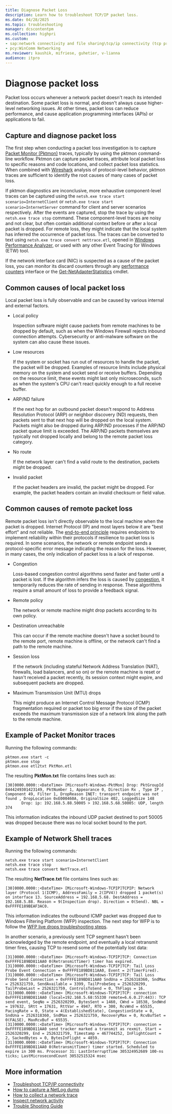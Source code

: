 ```yaml
---
title: Diagnose Packet Loss
description: Learn how to troubleshoot TCP/IP packet loss.
ms.date: 04/28/2025
ms.topic: troubleshooting
manager: dcscontentpm
ms.collection: highpri
ms.custom:
- sap:network connectivity and file sharing\tcp/ip connectivity (tcp protocol,nla,winhttp)
- pcy:WinComm Networking
ms.reviewer: kaushik, mifriese, guhetier, v-lianna
audience: itpro
---
```

# Diagnose packet loss

Packet loss occurs whenever a network packet doesn't reach its intended destination. Some packet loss is normal, and doesn't always cause higher-level networking issues. At other times, packet loss can reduce performance, and cause application programming interfaces (APIs) or applications to fail.

## Capture and diagnose packet loss

The first step when conducting a packet loss investigation is to capture [Packet Monitor (Pktmon)](/windows-server/networking/technologies/pktmon/pktmon) traces, typically by using the pktmon command-line workflow. Pktmon can capture packet traces, attribute local packet loss to specific reasons and code locations, and collect packet loss statistics. When combined with [Wireshark](https://www.wireshark.org/) analysis of protocol-level behavior, pktmon traces are sufficient to identify the root causes of many cases of packet loss.

If pktmon diagnostics are inconclusive, more exhaustive component-level traces can be captured using the `netsh.exe trace start scenario=InternetClient` or `netsh.exe trace start scenario=InternetServer` command for client and server scenarios respectively. After the events are captured, stop the trace by using the `netsh.exe trace stop` command. These component-level traces are noisy and not clear, but often contain additional context before or after a local packet is dropped. For remote loss, they might indicate that the local system has inferred the occurrence of packet loss. The traces can be converted to text using `netsh.exe trace convert nettrace.etl`, opened in [Windows Performance Analyzer](/windows-hardware/test/wpt/windows-performance-analyzer), or used with any other Event Tracing for Windows (ETW) tool.

If the network interface card (NIC) is suspected as a cause of the packet loss, you can monitor its discard counters through any [performance counters](/windows-server/networking/technologies/network-subsystem/net-sub-performance-counters) interface or the [Get-NetAdapterStatistics](/powershell/module/netadapter/get-netadapterstatistics) cmdlet.

## Common causes of local packet loss

Local packet loss is fully observable and can be caused by various internal and external factors.

- Local policy

    Inspection software might cause packets from remote machines to be dropped by default, such as when the Windows Firewall rejects inbound connection attempts. Cybersecurity or anti-malware software on the system can also cause these issues.
- Low resources

    If the system or socket has run out of resources to handle the packet, the packet will be dropped. Examples of resource limits include physical memory on the system and socket send or receive buffers. Depending on the resource limit, these events might last only microseconds, such as when the system's CPU can't react quickly enough to a full receive buffer.
- ARP/ND failure

    If the next hop for an outbound packet doesn't respond to Address Resolution Protocol (ARP) or neighbor discovery (ND) requests, then packets sent to that next hop will be dropped on the local system. Packets might also be dropped during ARP/ND processes if the ARP/ND packet queue limit is exceeded. The ARP/ND packets themselves are typically not dropped locally and belong to the remote packet loss category.
- No route

    If the network layer can't find a valid route to the destination, packets might be dropped.
- Invalid packet

    If the packet headers are invalid, the packet might be dropped. For example, the packet headers contain an invalid checksum or field value.

## Common causes of remote packet loss

Remote packet loss isn't directly observable to the local machine when the packet is dropped. Internet Protocol (IP) and most layers below it are "best effort" and not reliable. The [end-to-end principle](https://en.wikipedia.org/wiki/End-to-end_principle) requires endpoints to implement reliability within their protocols if resilience to packet loss is required. In some scenarios, the network or remote endpoint sends a protocol-specific error message indicating the reason for the loss. However, in many cases, the only indication of packet loss is a lack of response.

- Congestion

    Loss-based congestion control algorithms send faster and faster until a packet is lost. If the algorithm infers the loss is caused by [congestion](https://en.wikipedia.org/wiki/Network_congestion), it temporarily reduces the rate of sending in response. These algorithms require a small amount of loss to provide a feedback signal.
- Remote policy

    The network or remote machine might drop packets according to its own policy.
- Destination unreachable

    This can occur if the remote machine doesn't have a socket bound to the remote port, remote machine is offline, or the network can't find a path to the remote machine.
- Session loss

    If the network (including stateful Network Address Translation (NAT), firewalls, load balancers, and so on) or the remote machine is reset or hasn't received a packet recently, its session context might expire, and subsequent packets are dropped.
- Maximum Transmission Unit (MTU) drops

    This might produce an Internet Control Message Protocol (ICMP) fragmentation required or packet too big error if the size of the packet exceeds the maximum transmission size of a network link along the path to the remote machine.

## Example of Packet Monitor traces

Running the following commands:

```console
pktmon.exe start -c
pktmon.exe stop
pktmon.exe etl2txt PktMon.etl
```

The resulting **PktMon.txt** file contains lines such as:

```output
[30]0000.0000::<DateTime> [Microsoft-Windows-PktMon] Drop: PktGroupId 8444249301423149, PktNumber 1, Appearance 0, Direction Rx , Type IP , Component 49, Filter 1, DropReason INET: transport endpoint was not found , DropLocation 0xE000460A, OriginalSize 402, LoggedSize 148
       Drop: ip: 192.168.5.88.50005 > 192.168.5.68.50005: UDP, length 374
```

This information indicates the inbound UDP packet destined to port 50005 was dropped because there was no local socket bound to the port.

## Example of Network Shell traces

Running the following commands:

```console
netsh.exe trace start scenario=InternetClient
netsh.exe trace stop
netsh.exe trace convert NetTrace.etl
```

The resulting **NetTrace.txt** file contains lines such as:

```output
[30]0000.0000::<DateTime> [Microsoft-Windows-TCPIP]TCPIP: Network layer (Protocol 1(ICMP), AddressFamily = 2(IPV4)) dropped 1 packet(s) on interface 13. SourceAddress = 192.168.5.68. DestAddress = 192.168.5.88. Reason = 9(Inspection drop). Direction = 0(Send). NBL = 0xFFFFE189BEAF3AC0.
```

This information indicates the outbound ICMP packet was dropped due to Windows Filtering Platform (WFP) inspection. The next step for WFP is to follow the [WFP live drops troubleshooting steps](/windows/security/operating-system-security/network-security/windows-firewall/troubleshooting-uwp-firewall#debugging-live-drops).

In another scenario, a previously sent TCP segment hasn't been acknowledged by the remote endpoint, and eventually a local retransmit timer fires, causing TCP to resend some of the potentially lost data:

```output
[31]0000.0000::<DateTime> [Microsoft-Windows-TCPIP]TCP: Connection 0xFFFFE189BD811AA0 0(RetransmitTimer) timer has expired.
[31]0000.0000::<DateTime> [Microsoft-Windows-TCPIP]TCP: Tail Loss Probe Event Connection = 0xFFFFE189BD811AA0, Event = 2(TimerFired).
[31]0000.0000::<DateTime> [Microsoft-Windows-TCPIP]TCP: Tail Loss Probe Send Connection = 0xFFFFE189BD811AA0 SndUna = 2526318360, SndMax = 2526321759, SendAvailable = 3399, TailProbeSeq = 2526320299, TailProbeLast = 2526321759, ControlsToSend = 0, ThFlags = 16.
[31]0000.0000::<DateTime> [Microsoft-Windows-TCPIP]TCP: connection 0xFFFFE189BD811AA0 (local=192.168.5.68:55330 remote=6.6.0.27:443): TCP send event, SeqNo = 2526320299, BytesSent = 1460, CWnd = 18538, SndWnd = 197632, SRtt = 17631, RttVar = 4947, RTO = 300, RcvWnd = 65535, PacingRate = 0, State = 4(EstablishedState), CongestionState = 0, SndUna = 2526318360, SndMax = 2526321759, RecoveryMax = 0, RcvBufSet = 0(FALSE), MaxRcvBuf = 65535.
[31]0000.0000::<DateTime> [Microsoft-Windows-TCPIP]TCP: connection = 0xFFFFE189BD811AA0 send tracker marked a transmit as rexmit. Start = 2526320299, End = 2526321759, Timestamp = 467744252, InFlightCount = 2, SackedBytes = 0, BytesInFlight = 4859.
[31]0000.0000::<DateTime> [Microsoft-Windows-TCPIP]TCP: Connection 0xFFFFE189BD811AA0 0(RetransmitTimer) timer started. Scheduled to expire in 300 ms. Processor 31: LastInterruptTime 305324952689 100-ns ticks; LastMicrosecondCount 30532515324 msec
```

## More information

- [Troubleshoot TCP/IP connectivity](./tcp-ip-connectivity-issues-troubleshooting.md)
- [How to capture a NetLog dump](https://www.chromium.org/for-testers/providing-network-details)
- [How to collect a network trace](/azure/azure-web-pubsub/howto-troubleshoot-network-trace)
- [Inspect network activity](/microsoft-edge/devtools-guide-chromium/network/)
- [Trouble Shooting Guide](https://microsoft.github.io/msquic/msquicdocs/docs/TSG.html)
